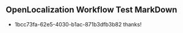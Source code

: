 ## OpenLocalization Workflow Test MarkDown

* 1bcc73fa-62e5-4030-b1ac-871b3dfb3b82 
thanks!



<!--HONumber=Jan16_HO3-->
